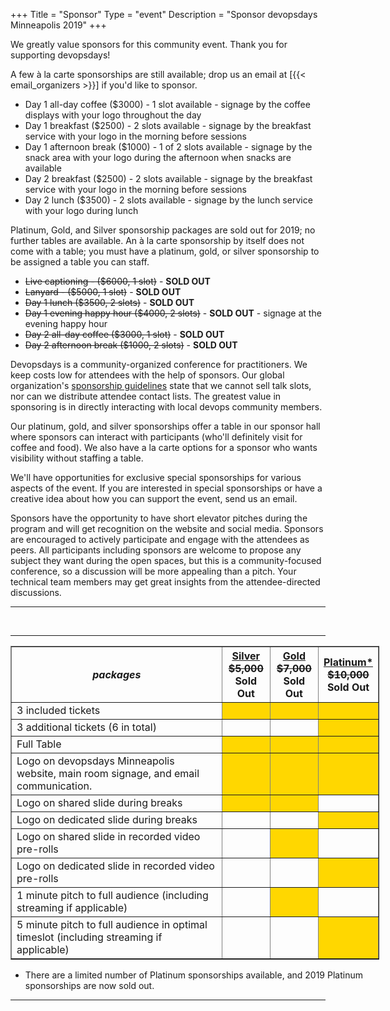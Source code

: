 +++
Title = "Sponsor"
Type = "event"
Description = "Sponsor devopsdays Minneapolis 2019"
+++

We greatly value sponsors for this community event. Thank you for supporting devopsdays!

A few à la carte sponsorships are still available; drop us an email at [{{< email_organizers >}}] if you'd like to sponsor.

<ul>
<li>Day 1 all-day coffee ($3000) - 1 slot available - signage by the coffee displays with your logo throughout the day
<li>Day 1 breakfast ($2500) - 2 slots available - signage by the breakfast service with your logo in the morning before sessions
<li>Day 1 afternoon break ($1000) - 1 of 2 slots available - signage by the snack area with your logo during the afternoon when snacks are available
<li>Day 2 breakfast ($2500) - 2 slots available - signage by the breakfast service with your logo in the morning before sessions
<li>Day 2 lunch ($3500) - 2 slots available - signage by the lunch service with your logo during lunch
</ul>

Platinum, Gold, and Silver sponsorship packages are sold out for 2019; no further tables are available. An à la carte sponsorship by itself does not come with a table; you must have a platinum, gold, or silver sponsorship to be assigned a table you can staff.

<ul>
<li><strike>Live captioning - ($6000, 1 slot)</strike> - <b>SOLD OUT</b></li>
<li><strike>Lanyard - ($5000, 1 slot)</strike> - <b>SOLD OUT</b></li>
<li><strike>Day 1 lunch ($3500, 2 slots)</strike> - <b>SOLD OUT</b></li>
<li><strike>Day 1 evening happy hour ($4000, 2 slots)</strike> - <b>SOLD OUT</b> - signage at the evening happy hour
<li><strike>Day 2 all-day coffee ($3000, 1 slot)</strike> - <b>SOLD OUT</b></li>
<li><strike>Day 2 afternoon break ($1000, 2 slots)</strike> - <b>SOLD OUT</b></li>
</ul>


Devopsdays is a community-organized conference for practitioners. We keep costs low for attendees with the help of sponsors. Our global organization's [sponsorship guidelines](https://www.devopsdays.org/sponsor/) state that we cannot sell talk slots, nor can we distribute attendee contact lists. The greatest value in sponsoring is in directly interacting with local devops community members.

Our platinum, gold, and silver sponsorships offer a table in our sponsor hall where sponsors can interact with participants (who'll definitely visit for coffee and food). We also have a la carte options for a sponsor who wants visibility without staffing a table.

We'll have opportunities for exclusive special sponsorships for various aspects of the event. If you are interested in special sponsorships or have a creative idea about how you can support the event, send us an email.

Sponsors have the opportunity to have short elevator pitches during the program and will get recognition on the website and social media. Sponsors are encouraged to actively participate and engage with the attendees as peers. All participants including sponsors are welcome to propose any subject they want during the open spaces, but this is a community-focused conference, so a discussion will be more appealing than a pitch. Your technical team members may get great insights from the attendee-directed discussions.
<p>

<hr>

<br>
<hr/>

<div style="width:590px">
<table border=1 cellspacing=1>
  <tr>
    <th><i>packages</i></th>
    <th><center><b><u>Silver</u><br><s>$5,000</s><br>Sold Out </b></center></th>
    <th><center><b><u>Gold</u><br><s>$7,000</s><br>Sold Out</b></center></th>
    <th><center><b><u>Platinum*</u><br><s>$10,000</s><br>Sold Out</b></center></th>
  </tr>
<tr><td>3 included tickets</td><td bgcolor="gold">&nbsp;</td><td bgcolor="gold">&nbsp;</td><td bgcolor="gold">&nbsp;</td></tr>
<tr><td>3 additional tickets (6 in total)</td><td>&nbsp;</td><td>&nbsp;</td><td bgcolor="gold">&nbsp;</td></tr>
<tr><td>Full Table</td><td bgcolor="gold">&nbsp;</td><td bgcolor="gold">&nbsp;</td><td bgcolor="gold">&nbsp;</td></tr>
<tr><td>Logo on devopsdays Minneapolis website, main room signage, and email communication.</td><td bgcolor="gold">&nbsp;</td><td bgcolor="gold">&nbsp;</td><td bgcolor="gold">&nbsp;</td></tr>
<tr><td>Logo on shared slide during breaks</td><td bgcolor="gold">&nbsp;</td><td bgcolor="gold">&nbsp;</td><td>&nbsp;</td></tr>
<tr><td>Logo on dedicated slide during breaks</td><td>&nbsp;</td><td>&nbsp;</td><td bgcolor="gold">&nbsp;</td></tr>
<tr><td>Logo on shared slide in recorded video pre-rolls</td><td>&nbsp;</td><td bgcolor="gold">&nbsp;</td><td>&nbsp;</td></tr>
<tr><td>Logo on dedicated slide in recorded video pre-rolls</td><td>&nbsp;</td><td>&nbsp;</td><td bgcolor="gold">&nbsp;</td></tr>
<tr><td>1 minute pitch to full audience (including streaming if applicable)</td><td>&nbsp;</td><td bgcolor="gold">&nbsp;</td><td>&nbsp;</td></tr>
<tr><td>5 minute pitch to full audience in optimal timeslot (including streaming if applicable)</td><td>&nbsp;</td><td>&nbsp;</td><td bgcolor="gold">&nbsp;</td></tr>
</table>

* There are a limited number of Platinum sponsorships available, and 2019 Platinum sponsorships are now sold out.

</div>

<hr/>
